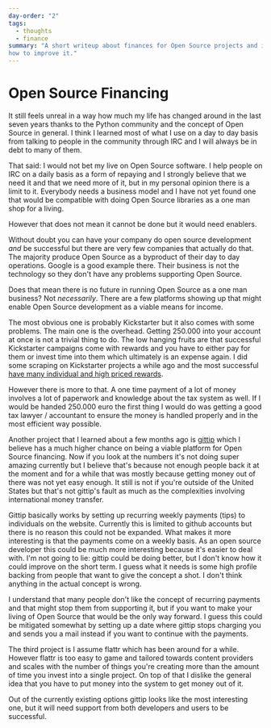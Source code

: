 ```yaml
---
day-order: "2"
tags:
  - thoughts
  - finance
summary: "A short writeup about finances for Open Source projects and ideas for
how to improve it."
---
```


# Open Source Financing

It still feels unreal in a way how much my life has changed around in the
last seven years thanks to the Python community and the concept of Open
Source in general.  I think I learned most of what I use on a day to day
basis from talking to people in the community through IRC and I will
always be in debt to many of them.

That said: I would not bet my live on Open Source software.  I help people
on IRC on a daily basis as a form of repaying and I strongly believe that
we need it and that we need more of it, but in my personal opinion there
is a limit to it.  Everybody needs a business model and I have not yet
found one that would be compatible with doing Open Source libraries as a
one man shop for a living.

However that does not mean it cannot be done but it would need enablers.

Without doubt you can have your company do open source development *and*
be successful but there are very few companies that actually do that.  The
majority produce Open Source as a byproduct of their day to day
operations.  Google is a good example there.  Their business is not the
technology so they don't have any problems supporting Open Source.

Does that mean there is no future in running Open Source as a one man
business?  Not *necessarily*.  There are a few platforms showing up that
might enable Open Source development as a viable means for income.

The most obvious one is probably Kickstarter but it also comes with some
problems.  The main one is the overhead.  Getting 250.000 into your
account at once is not a trivial thing to do.  The low hanging fruits are
that successful Kickstarter campaigns come with rewards and you have to
either pay for them or invest time into them which ultimately is an
expense again.  I did some scraping on Kickstarter projects a while ago
and the most successful [have many individual and high priced rewards](https://github.com/mitsuhiko/kickstarter-scraper/blob/master/results.txt).

However there is more to that.  A one time payment of a lot of money
involves a lot of paperwork and knowledge about the tax system as well.
If I would be handed 250.000 euro the first thing I would do was getting a
good tax lawyer / accountant to ensure the money is handled properly and
in the most efficient way possible.

Another project that I learned about a few months ago is [gittip](https://www.gittip.com/) which I believe has a much higher chance on
being a viable platform for Open Source financing.  Now if you look at the
numbers it's not doing super amazing currently but I believe that's
because not enough people back it at the moment and for a while that was
mostly because getting money out of there was not yet easy enough.  It
still is not if you're outside of the United States but that's not
gittip's fault as much as the complexities involving international money
transfer.

Gittip basically works by setting up recurring weekly payments (tips) to
individuals on the website.  Currently this is limited to github accounts
but there is no reason this could not be expanded.  What makes it more
interesting is that the payments come on a weekly basis.  As an open
source developer this could be much more interesting because it's easier
to deal with.  I'm not going to lie: gittip could be doing better, but I
don't know how it could improve on the short term.  I guess what it needs
is some high profile backing from people that want to give the concept a
shot.  I don't think anything in the actual concept is wrong.

I understand that many people don't like the concept of recurring payments
and that might stop them from supporting it, but if you want to make your
living of Open Source that would be the only way forward.  I guess this
could be mitigated somewhat by setting up a date where gittip stops
charging you and sends you a mail instead if you want to continue with the
payments.

The third project is I assume flattr which has been around for a while.
However flattr is too easy to game and tailored towards content providers
and scales with the number of things you're creating more than the amount
of time you invest into a single project.  On top of that I dislike the
general idea that you have to put money into the system to get money out
of it.

Out of the currently existing options gittip looks like the most
interesting one, but it will need support from both developers and users
to be successful.
